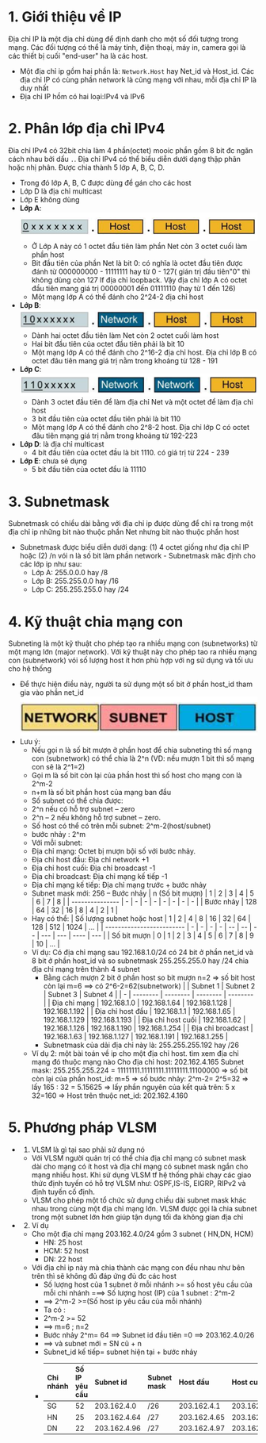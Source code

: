 # 1. Giới thiệu về IP
   Địa chỉ IP là một địa chỉ dùng để định danh cho một số đối tượng trong mạng. Các đối tượng có thể là máy tính, điện thoại, máy in, camera gọi là các thiết bị cuối "end-user" ha là các host.
 - Một địa chỉ ip gồm hai phần là: `Network.Host` hay Net_id và Host_id. Các địa chỉ IP có cùng phần network là cũng mạng với nhau, mỗi địa chỉ IP là duy nhất
 - Địa chỉ IP hồm có hai loại:IPv4 và IPv6
# 2. Phân lớp địa chỉ IPv4
  Đia chỉ IPv4 có 32bit chia làm 4 phần(octet) mooic phần gồm 8 bit đc ngăn cách nhau bởi dấu `.`. Địa chỉ IPv4 có thể biểu diễn dưới dạng thập phân hoặc nhị phân. Được chia thành 5 lớp A, B, C, D.
  - Trong đó lớp A, B, C được dùng để gán cho các host
  - Lớp D là địa chỉ multicast
  - Lớp E không dùng
   - **Lớp A**:
         ![](https://github.com/daitq1998/Linux-basic/blob/master/CCNA/png/l%C6%A1%CC%81p%20A.PNG)
      - Ở Lớp A này có 1 octet đầu tiên làm phần Net còn 3 octet cuối làm phần host
      - Bit đầu tiên của phần Net là bit 0: có nghĩa là octet đầu tiên được đánh từ 000000000 - 11111111 hay từ 0 - 127( gián trị đầu tiên"0" thì không dùng còn 127 lf địa chỉ loopback. Vậy địa chỉ lớp A có octet đầu tiên mang giá trị 00000001 đến 01111110 (hay từ 1 đến 126)
      - Một mạng lớp A có thể đánh cho 2^24-2 địa chỉ host
   - **Lớp B**:
   ![](https://github.com/daitq1998/Linux-basic/blob/master/CCNA/png/l%C6%A1%CC%81p%20B.PNG)
      - Dành hai octet đầu tiên  làm Net còn 2 octet cuối làm host 
      - Hai bit đầu tiên của octet đầu tiên phải là bit 10 
      - Một mạng lớp A có thể đánh cho 2^16-2 địa chỉ host. Địa chỉ lớp B có octet đâu tiên mang giá trị nằm trong khoảng từ 128 - 191 
   - **Lớp C**:
   ![](https://github.com/daitq1998/Linux-basic/blob/master/CCNA/png/L%C6%A1%CC%81p%20C.PNG)
      - Dành 3 octet đầu tiên để làm địa chỉ Net và một octet để làm địa chỉ host
      - 3 bit đầu tiên của octet đầu tiên phải là bit 110
      - Một mạng lớp A có thể đánh cho 2^8-2 host. Địa chỉ lớp C có octet đâu tiên mạng giá trị nằm trong khoảng từ 192-223
   - **Lớp D**: là địa chỉ multicast
      - 4 bít đầu tiên của octet đầu là bit 1110. có giá trị từ 224 - 239
   - **Lớp E**: chưa sẻ dụng
      - 5 bit đầu tiên của octet đầu là 11110
# 3. Subnetmask
   Subnetmask có chiều dài bằng với địa chỉ ip được dùng để chỉ ra trong một địa chỉ ip những bit nào thuộc phần Net nhưng bit nào thuộc phần host 
   - Subnetmask được biểu diễn dưới dạng: (1) 4 octet giống như địa chỉ IP hoặc (2) /n vói n là số bit làm phần network
    - Subnetmask măc định cho các lớp ip như sau:
      - Lớp A: 255.0.0.0 hay /8
      - Lớp B: 255.255.0.0 hay /16
      - Lớp C: 255.255.255.0 hay /24
# 4. Kỹ thuật chia mạng con
   Subneting là một kỹ thuật cho phép tạo ra nhiều mạng con (subnetworks) từ một mạng lớn (major network). Với kỹ thuật này cho phép tao ra nhiều mạng con (subnetwork) vói số lượng host ít hơn phù hợp với ng sử dụng và tối ưu cho hệ thống
   - Để thực hiện điều này, người ta sử dụng một số bit ở phần host_id tham gia vào phần net_id
   ![](https://github.com/daitq1998/Linux-basic/blob/master/CCNA/png/Subneting.PNG)
   - Lưu ý:
     - Nếu gọi n là số bit mượn ở phần host để chia subneting thì số mạng con (subnetwork) có thể chia là 2^n  (VD: nếu mượn 1 bit thì số mạng con sẽ là 2^1=2)
     - Gọi m là số bit còn lại của phần host thì số host cho mạng con là 2^m-2
     - n+m là số bit phần host của mạng ban đầu
     - Số subnet có thể chia được:
      - 2^n nếu có hỗ trợ subnet – zero
      - 2^n – 2 nếu không hỗ trợ subnet – zero.
     - Số host có thể có trên mỗi subnet: 2^m-2(host/subnet)
     - bước nhảy : 2^m
     - Với mỗi subnet:
      - Địa chỉ mạng: Octet bị mượn bội số với bước nhảy.
      - Địa chỉ host đầu: Địa chỉ network +1
      - Địa chỉ host cuối: Địa chỉ broadcast -1
      - Địa chỉ broadcast: Địa chỉ mạng kế tiếp -1
      - Địa chỉ mạng kế tiếp: Địa chỉ mạng trước + bước nhảy
     - Subnet mask mới: 256 – Bước nhảy
       | n (Số bit mượn) | 1 | 2 | 3 | 4 | 5 | 6 | 7 | 8 |
       | --------------- | - | - | - | - | - | - | - | - |
       | Bước nhảy | 128 | 64 | 32 | 16 | 8 | 4 | 2 | 1 |
     - Hay có thể:
       | Số lượng subnet hoặc host | 1 | 2 | 4 | 8 | 16 | 32 | 64 | 128 | 512 | 1024 | ... |
       | ------------------------- | - | - | - | - | -- | -- | -- | --- | --- | ---- | --- |
       | Số bit mượn  | 0 | 1 | 2 | 3 | 4 | 5 | 6 | 7 | 8 | 9 | 10 | ... |
      - Ví dụ: Có địa chỉ mạng sau 192.168.1.0/24 có 24 bit ở phần net_id và 8 bit ở phần host_id và so subnetmask 255.255.255.0 hay /24 chia địa chỉ mạng trên thành 4 subnet
        - Bằng cách mượn 2 bit ở phần host so bit mượn n=2  => số bit host còn lại m=6 ==> có 2^6-2=62(subnetwork)
          |   | Subnet 1 | Subnet 2 | Subnet 3 | Subnet 4 |
          | - | -------- | -------- | -------- | -------- |
          | Địa chỉ mạng | 192.168.1.0 | 192.168.1.64 | 192.168.1.128 | 192.168.1.192 |
          | Địa chỉ host đầu | 192.168.1.1 | 192.168.1.65 | 192.168.1.129 | 192.168.1.193 |
          | Địa chỉ host cuối | 192.168.1.62 | 192.168.1.126 | 192.168.1.190 | 192.168.1.254 |
          | Địa chỉ broadcast | 192.168.1.63 | 192.168.1.127 | 192.168.1.191 | 192.168.1.255 |
        - Subnetmask của dải địa chỉ này là: 255.255.255.192 hay  /26
      - Ví dụ 2: một bài toán về ip cho một địa chỉ host. tìm xem địa chỉ mạng đó thuộc mạng nào
          Cho địa chỉ host: 202.162.4.165
          Subnet mask: 255.255.255.224 = 11111111.11111111.11111111.11100000
           => số bit còn lại của phần host_id: m=5
           => số bước nhảy: 2^m-2= 2^5=32
           => lấy 165 : 32 =  5.15625
           => lấy phần nguyên của kết quả trên: 5 x 32=160
           => Host trên thuộc net_id: 202.162.4.160    
# 5. Phương pháp VLSM
   - 1. VLSM là gì tại sao phải sử dụng nó
       - Với VLSM người quản trị có thể chia địa chỉ mạng có subnet mask dài cho mạng có ít host và địa chỉ mạng có subnet mask ngắn cho mạng nhiều host. Khi sử dụng VLSM tf hệ thống phải chạy các giao thức định tuyến có hỗ trợ VLSM như: OSPF,IS-IS, EIGRP, RIPv2 và định tuyến cố định.
       - VLSM cho phép một tổ chức sử dụng chiều dài subnet mask khác nhau trong cùng một địa chỉ mạng lớn. VLSM được gọi là chia subnet trong một subnet lớn hơn giúp tận dụng tối đa không gian địa chỉ 
   - 2. Ví dụ 
     - Cho một địa chỉ mạng 203.162.4.0/24 gồm 3 subnet ( HN,DN, HCM) 
       - HN: 25 host
       - HCM: 52 host
       - DN: 22 host
     - Với địa chỉ ip này mà chia thành các mạng con đều nhau như bên trên thì sẽ không đủ đáp ứng đủ đc các host
       -  Số lượng host của 1 subnet ở mỗi nhánh >= số host yêu cầu của mỗi chi nhánh ===> Số lượng host (IP) của 1 subnet : 2^m-2
       - ==> 2^m-2 >=(Số host ip yêu cầu của mỗi nhánh)
        - Ta có :
       - 2^m-2 >= 52
       - ==> m=6 ; n=2
        - Bước nhảy 2^m= 64  ==> Subnet id đầu tiên =0 ==>  203.162.4.0/26
        - ==> và subnet mới = SN cũ + n
        - Subnet_id kế tiếp= subnet hiện tại + bước nhảy
        -  | Chi nhánh | Số IP yêu cầu | Subnet id | Subnet mask | Host đầu | Host cuối | Boadcast |
           | --------- | ------------- | --------- | ----------- | -------- | --------- | -------- |
           | SG | 52 | 203.162.4.0 | /26 | 203.162.4.1 | 203.162.4.62 | 203.162.4.63 |
           | HN | 25 | 203.162.4.64 | /27 | 203.162.4.65 | 203.162.4.94 |203.162.4.95 |
           | DN | 22 | 203.162.4.96 | /27 | 203.162.4.97 |203.162.4.126 | 203.162.4.127 |
